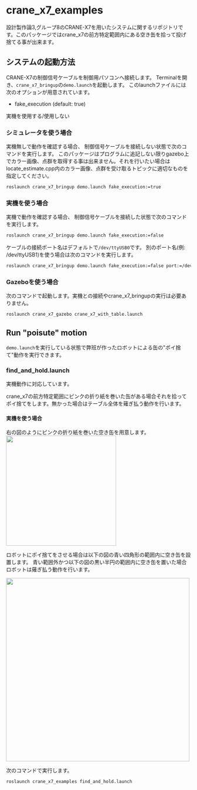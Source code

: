 # crane_x7_examples

設計製作論3,グループ8のCRANE-X7を用いたシステムに関するリポジトリです。このパッケージではcrane_x7の前方特定範囲内にある空き缶を拾って投げ捨てる事が出来ます。

## システムの起動方法

CRANE-X7の制御信号ケーブルを制御用パソコンへ接続します。
Terminalを開き、`crane_x7_bringup`の`demo.launch`を起動します。
このlaunchファイルには次のオプションが用意されています。

- fake_execution (default: true)

実機を使用する/使用しない

### シミュレータを使う場合

実機無しで動作を確認する場合、
制御信号ケーブルを接続しない状態で次のコマンドを実行します。
このパッケージはプログラムに追記しない限りgazebo上でカラー画像、点群を取得する事は出来ません。それを行いたい場合はlocate_estimate.cpp内のカラー画像、点群を受け取るトピックに適切なものを指定してください。

```sh
roslaunch crane_x7_bringup demo.launch fake_execution:=true
```

### 実機を使う場合

実機で動作を確認する場合、
制御信号ケーブルを接続した状態で次のコマンドを実行します。

```sh
roslaunch crane_x7_bringup demo.launch fake_execution:=false
```

ケーブルの接続ポート名はデフォルトで`/dev/ttyUSB0`です。
別のポート名(例: /dev/ttyUSB1)を使う場合は次のコマンドを実行します。

```sh
roslaunch crane_x7_bringup demo.launch fake_execution:=false port:=/dev/ttyUSB1
```

### Gazeboを使う場合

次のコマンドで起動します。実機との接続やcrane_x7_bringupの実行は必要ありません。

```sh
roslaunch crane_x7_gazebo crane_x7_with_table.launch
```

## Run "poisute" motion 

`demo.launch`を実行している状態で弊班が作ったロボットによる缶の"ポイ捨て"動作を実行できます。

### find_and_hold.launch

実機動作に対応しています。

crane_x7の前方特定範囲にピンクの折り紙を巻いた缶がある場合それを拾ってポイ捨てをします。無かった場合はテーブル全体を薙ぎ払う動作を行います。

#### 実機を使う場合

右の図のようにピンクの折り紙を巻いた空き缶を用意します。
<img src=https://github.com/8group-robotdesign3/crane_x7_ros_modified_by_group8/blob/master/crane_x7_examples/akikan.jpg height=300px />

ロボットにポイ捨てをさせる場合は以下の図の青い四角形の範囲内に空き缶を設置します。
青い範囲外かつ以下の図の黒い半円の範囲内に空き缶を置いた場合ロボットは薙ぎ払う動作を行います。

<img src=https://github.com/8group-robotdesign3/crane_x7_ros_modified_by_group8/blob/master/crane_x7_examples/haitizu.png width=500px />

次のコマンドで実行します。

```sh
roslaunch crane_x7_examples find_and_hold.launch
```
